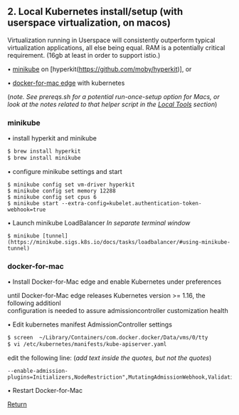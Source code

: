 ## 2. Local Kubernetes install/setup (with userspace virtualization, on macos) 

Virtualization running in Userspace will consistently outperform typical virtualization applications, all else being equal. RAM is a potentially critical requirement. (16gb at least in order to support istio.)  

• [minikube](https://minikube.sigs.k8s.io) on [hyperkit(https://github.com/moby/hyperkit)], or  

• [docker-for-mac edge](https://docs.docker.com/docker-for-mac/edge-release-notes/) with kubernetes  

(_note. See prereqs.sh for a potential run-once-setup option for Macs, or look at the notes related to that helper script in the [Local Tools](doc/tools.md) section_)  

### minikube

• install hyperkit and minikube  

```bash
$ brew install hyperkit
$ brew install minikube
```

• configure minikube settings and start  

```
$ minikube config set vm-driver hyperkit
$ minikube config set memory 12288
$ minikube config set cpus 6
$ minikube start --extra-config=kubelet.authentication-token-webhook=true
```

• Launch minikube LoadBalancer *In separate terminal window*  

```
$ minikube [tunnel](https://minikube.sigs.k8s.io/docs/tasks/loadbalancer/#using-minikube-tunnel)
```

### docker-for-mac  

• Install Docker-for-Mac edge and enable Kubernetes under preferences  

until Docker-for-Mac edge releases Kubernetes version >= 1.16, the following additionl  
configuration is needed to assure admissioncontroller customization health   

• Edit kubernetes manifest AdmissionController settings  

```bash
$ screen  ~/Library/Containers/com.docker.docker/Data/vms/0/tty  
$ vi /etc/kubernetes/manifests/kube-apiserver.yaml  
```

edit the following line: (_add text inside the quotes, but not the quotes_)  

```
--enable-admission-plugins=Initializers,NodeRestriction",MutatingAdmissionWebhook,ValidatingAdmissionWebhook"  
```

• Restart Docker-for-Mac   

[Return](../README.md)